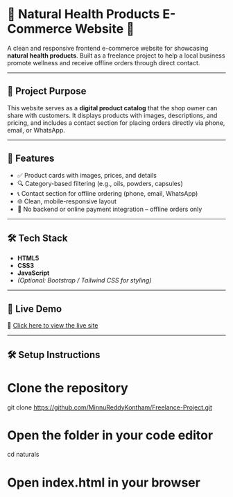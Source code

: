 # 🌿 Natural Health Products E-Commerce Website 🛒

A clean and responsive frontend e-commerce website for showcasing **natural health products**. Built as a freelance project to help a local business promote wellness and receive offline orders through direct contact.

---

## 🧾 Project Purpose

This website serves as a **digital product catalog** that the shop owner can share with customers. It displays products with images, descriptions, and pricing, and includes a contact section for placing orders directly via phone, email, or WhatsApp.

---

## 🌟 Features

- ✅ Product cards with images, prices, and details
- 🔍 Category-based filtering (e.g., oils, powders, capsules)
- 📞 Contact section for offline ordering (phone, email, WhatsApp)
- 🌐 Clean, mobile-responsive layout
- 🚫 No backend or online payment integration – offline orders only

---

## 🛠️ Tech Stack

- **HTML5**
- **CSS3**
- **JavaScript**
- *(Optional: Bootstrap / Tailwind CSS for styling)*

---

## 📸 Live Demo

🔗 [Click here to view the live site](https://your-netlify-or-vercel-link.com)

---

## 🛠️ Setup Instructions

# Clone the repository
git clone https://github.com/MinnuReddyKontham/Freelance-Project.git

# Open the folder in your code editor
cd naturals

# Open index.html in your browser
